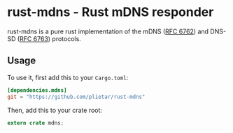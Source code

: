 # rust-mdns - Rust mDNS responder

rust-mdns is a pure rust implementation of the mDNS ([RFC 6762]) and DNS-SD ([RFC 6763]) protocols.

## Usage

To use it, first add this to your `Cargo.toml`:

```toml
[dependencies.mdns]
git = "https://github.com/plietar/rust-mdns"
```

Then, add this to your crate root:

```rust
extern crate mdns;
```

[RFC 6762]: https://tools.ietf.org/html/rfc6762
[RFC 6763]: https://tools.ietf.org/html/rfc6763
